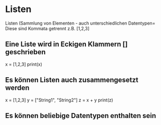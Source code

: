 # Listen
Listen (Sammlung von Elementen - auch unterschiedlichen Datentypen=
Diese sind Kommata getrennt
z.B. [1,2,3]


## Eine Liste wird in Eckigen Klammern [] geschrieben

x = [1,2,3]
print(x)

## Es können Listen auch zusammengesetzt werden
x = [1,2,3]
y = ["String1", "String2"]
z = x + y
print(z)

## Es können beliebige Datentypen enthalten sein
